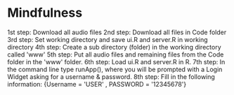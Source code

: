 # Mindfulness

1st step: Download all audio files
2nd step: Download all files in Code folder
3rd step: Set working directory and save ui.R and server.R in working directory
4th step: Create a sub directory (folder) in the working directory called 'www'
5th step: Put all audio files and remaining files from the Code folder in the 'www' folder.
6th step: Load ui.R and server.R in R.
7th step: In the command line type runApp(), where you will be prompted with a Login Widget asking for a username & password.
8th step: Fill in the following information: {Username = 'USER' , PASSWORD = '12345678'}
